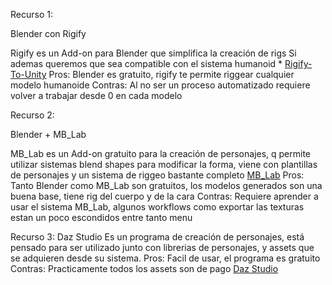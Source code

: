 Recurso 1:

Blender con Rigify 

Rigify es un Add-on para Blender que simplifica la creación de rigs
Si ademas queremos que sea compatible con el sistema humanoid * [Rigify-To-Unity](https://github.com/AlexLemminG/Rigify-To-Unity) 
Pros: Blender es gratuito, rigify te permite riggear cualquier modelo humanoide
Contras: Al no ser un proceso automatizado requiere volver a trabajar desde 0 en cada modelo

Recurso 2:

Blender + MB_Lab

MB_Lab es un Add-on gratuito para la creación de personajes, q permite utilizar sistemas blend shapes para modificar la forma, viene con plantillas de personajes y un sistema de riggeo
bastante completo
[MB_Lab](https://mb-lab-community.github.io/MB-Lab.github.io/) 
Pros: Tanto Blender como MB_Lab son gratuitos, los modelos generados son una buena base, tiene rig del cuerpo y de la cara
Contras: Requiere aprender a usar el sistema MB_Lab, algunos workflows como exportar las texturas estan un poco escondidos entre tanto menu


Recurso 3:
Daz Studio
Es un programa de creación de personajes, está pensado para ser utilizado junto con librerias de personajes, y assets que se adquieren desde su sistema.
Pros: Facil de usar, el programa es gratuito
Contras: Practicamente todos los assets son de pago
[Daz Studio](https://www.daz3d.com/) 

